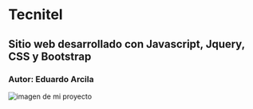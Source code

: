 # Tecnitel
## Sitio web desarrollado con Javascript, Jquery, CSS y Bootstrap
 ### Autor: Eduardo Arcila
![imagen de mi proyecto](https://github.com/ediau11/TecnitelProyecto/blob/main/html/styles/imagenesJs/Screenshot%202022-01-12%20at%2000-25-24%20Document.png)
